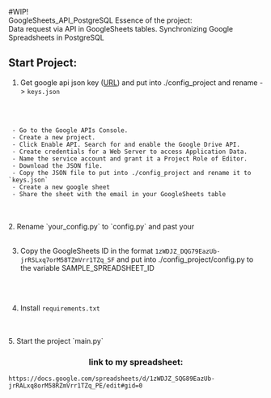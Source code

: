 #WIP!<br> GoogleSheets_API_PostgreSQL
Essence of the project:
<br>Data request via API in GoogleSheets tables. Synchronizing Google Spreadsheets in PostgreSQL

## Start Project:
1. Get google api json key ([URL](https://cloud.google.com/docs/authentication/getting-started)) and put into ./config_project and rename -> `keys.json`
<br> 
<br> 

     - Go to the Google APIs Console.
     - Create a new project.
     - Click Enable API. Search for and enable the Google Drive API.
     - Create credentials for a Web Server to access Application Data.
     - Name the service account and grant it a Project Role of Editor.
     - Download the JSON file.
     - Copy the JSON file to put into ./config_project and rename it to `keys.json`
     - Create a new google sheet
     - Share the sheet with the email in your GoogleSheets table
<br> 
<br> 
2. Rename `your_config.py` to `config.py` and past your
<br>
<br>

3. Copy the GoogleSheets ID in the format `1zWDJZ_DQG79EazUb-jrRSLxq7orM58TZmVrr1TZq_SF` and put into ./config_project/config.py to the variable SAMPLE_SPREADSHEET_ID
<br>
<br>

4. Install `requirements.txt`
<br>
<br>
5. Start the project `main.py`



### <center>link to my spreadsheet: <br>

`https://docs.google.com/spreadsheets/d/1zWDJZ_SQG89EazUb-jrRALxq8orM58RZmVrr1TZq_PE/edit#gid=0`
